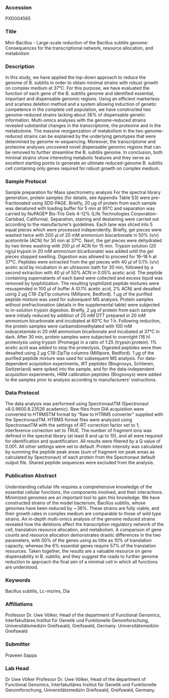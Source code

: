 ### Accession
PXD004565

### Title
Mini-Bacillus -  Large-scale reduction of the Bacillus subtilis genome: Consequences for the transcriptional network, resource allocation, and metabolism

### Description
In this study, we have applied the top-down approach to reduce the genome of B. subtilis in order to obtain minimal strains with robust growth on complex medium at 37°C. For this purpose, we have evaluated the function of each gene of the B. subtilis genome and identified essential, important and dispensable genomic regions. Using an efficient markerless and scarless deletion method and a system allowing induction of genetic competence in the complete cell population, we have constructed two genome-reduced strains lacking about 36% of dispensable genetic information. Multi-omics analyses with the genome-reduced strains revealed substantial changes in the transcriptome, the proteome and in the metabolome. The massive reorganization of metabolism in the two genome-reduced strains can be explained by the underlying genotypes that were determined by genome re-sequencing. Moreover, the transcriptome and proteome analyses uncovered novel dispensable genomic regions that can be removed to further streamline the B. subtilis genome. In conclusion, both minimal strains show interesting metabolic features and they serve as excellent starting points to generate an ultimate reduced-genome B. subtilis cell containing only genes required for robust growth on complex medium.

### Sample Protocol
Sample preparation for Mass spectrometry analysis For the spectral library generation, protein samples (for details, see Appendix Table S3) were pre-fractionated using SDS-PAGE. Briefly, 20 μg of protein from each sample was denatured with loading buffer for 5 min at 95°C and separation was carried by NuPAGE® Bis-Tris Gels 4-12% (Life Technologies Corporation- Carlsbad, California). Separation, staining and destaining were carried out according to the manufacturer’s guidelines. Each lane was sliced into 5 equal pieces which were processed independently. Briefly, gel pieces were washed twice with 200 μl of 20 mM ammonium biscarbonate in 50% (v/v) acetonitrile (ACN) for 30 min at 37°C. Next, the gel pieces were dehydrated by two times washing with 200 μl of ACN for 15 min. Trypsin solution (20 ng/μl trypsin in 20 mM ammonium bicarbonate) was added until the gel pieces stopped swelling. Digestion was allowed to proceed for 16–18 h at 37°C. Peptides were extracted from the gel pieces with 40 μl of 0.1% (v/v) acetic acid by incubation in an ultrasonic bath for 30 min, followed by a second extraction with 40 μl of 50% ACN in 0.05% acetic acid. The peptide containing supernatants of each band were collected and excess liquid was removed by lyophilization. The resulting lyophilized peptide mixtures were resuspended in 100 µl of buffer A (0.1% acetic acid, 2% ACN) and desalted using 2 µg C18-ZipTip columns (Millipore, Bedford). 1 µg of the purified peptide mixture was used for subsequent MS analysis.  Protein samples without prefractionation (details in the supplemental table) were subjected to in-solution trypsin digestion. Briefly, 2 µg of protein from each sample were initially reduced by addition of 25 mM DTT prepared in 20 mM ammonium bicarbonate and incubated at 60°C for 1 h. Following reduction, the protein samples were carbamidomethylated with 100 mM iodoacetamide in 20 mM ammonium bicarbonate and incubated at 37°C in dark. After 30 min, protein samples were subjected to overnight (16 h) proteolysis using trypsin (Promega) in a ratio of 1:25 (trypsin:protein). 1% acetic acid was added to stop the proteolysis. Digested peptides were then desalted using 2 µg C18-ZipTip columns (Millipore, Bedford). 1 µg of the purified peptide mixture was used for subsequent MS analysis. For data-dependent acquisition experiments, iRT peptides (Biognosys, Schlieren, Switzerland) were spiked into the sample, and for the data-independent acquisition experiments, HRM calibration peptides (Biognosys) were added to the samples prior to analysis according to manufacturers’ instructions.

### Data Protocol
The data analysis was performed using SpectronautTM (Spectronaut v8.0.9600.8.23526 academic). Raw files from DIA acquisition were converted to HTRMSTM format by “Raw to HTRMS converter” supplied with the SpectronautTM. HTRMS format files were analyzed using SpectronautTM with the settings of iRT correction factor set to 1; interference correction set to TRUE. The number of fragment ions was defined in the spectral library (at least 6 and up to 10), and all were required for identification and quantification. All results were filtered by a Q value of 0.001. All other settings were set to default. Protein intensity was calculated by summing the peptide peak areas (sum of fragment ion peak areas as calculated by Spectronaut) of each protein from the Spectronaut default output file. Shared peptide sequences were excluded from the analysis.

### Publication Abstract
Understanding cellular life requires a comprehensive knowledge of the essential cellular functions, the components involved, and their interactions. Minimized genomes are an important tool to gain this knowledge. We have constructed strains of the model bacterium, Bacillus subtilis, whose genomes have been reduced by &#x223c;36%. These strains are fully viable, and their growth rates in complex medium are comparable to those of wild type strains. An in-depth multi-omics analysis of the genome reduced strains revealed how the deletions affect the transcription regulatory network of the cell, translation resource allocation, and metabolism. A comparison of gene counts and resource allocation demonstrates drastic differences in the two parameters, with 50% of the genes using as little as 10% of translation capacity, whereas the 6% essential genes require 57% of the translation resources. Taken together, the results are a valuable resource on gene dispensability in B. subtilis, and they suggest the roads to further genome reduction to approach the final aim of a minimal cell in which all functions are understood.

### Keywords
Bacillus subtilis, Lc-ms/ms, Dia

### Affiliations
Professor Dr. Uwe Völker, Head of the department of Functional Genomics, Interfakultäres Institut für Genetik und Funktionelle Genomforschung, Universitätsmedizin Greifswald, Greifswald, Germany.
Universitätsmedizin Greifswald

### Submitter
Praveen Sappa

### Lab Head
Dr Uwe Völker
Professor Dr. Uwe Völker, Head of the department of Functional Genomics, Interfakultäres Institut für Genetik und Funktionelle Genomforschung, Universitätsmedizin Greifswald, Greifswald, Germany.



